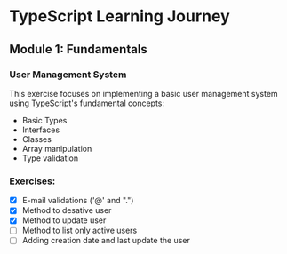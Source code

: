 # TypeScript Learning Journey

## Module 1: Fundamentals

### User Management System

This exercise focuses on implementing a basic user management system using TypeScript's fundamental concepts:

- Basic Types
- Interfaces
- Classes
- Array manipulation
- Type validation

### Exercises:

- [x] E-mail validations ('@' and ".")
- [x] Method to desative user
- [x] Method to update user
- [ ] Method to list only active users
- [ ] Adding creation date and last update the user

